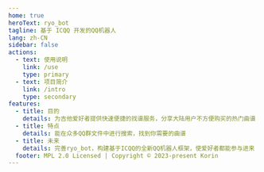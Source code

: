 ```yaml
---
home: true
heroText: ryo_bot
tagline: 基于 ICQQ 开发的QQ机器人
lang: zh-CN
sidebar: false
actions:
  - text: 使用说明
    link: /use
    type: primary
  - text: 项目简介
    link: /intro
    type: secondary
features:
  - title: 目的
    details: 为吉他爱好者提供快速便捷的找谱服务，分享大陆用户不方便购买的热门曲谱
  - title: 特点
    details: 能在众多QQ群文件中进行搜索，找到你需要的曲谱
  - title: 未来
    details: 完善ryo_bot，构建基于ICQQ的全新QQ机器人框架，使爱好者都能参与进来
  footer: MPL 2.0 Licensed | Copyright © 2023-present Korin
---
```

